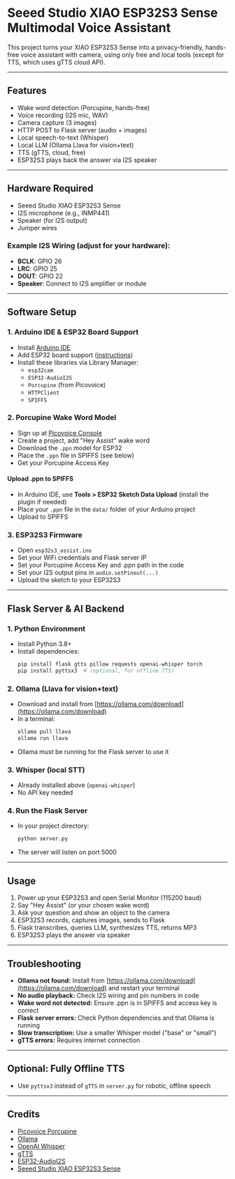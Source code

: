 # Seeed Studio XIAO ESP32S3 Sense Multimodal Voice Assistant

This project turns your XIAO ESP32S3 Sense into a privacy-friendly, hands-free voice assistant with camera, using only free and local tools (except for TTS, which uses gTTS cloud API).

---

## Features
- Wake word detection (Porcupine, hands-free)
- Voice recording (I2S mic, WAV)
- Camera capture (3 images)
- HTTP POST to Flask server (audio + images)
- Local speech-to-text (Whisper)
- Local LLM (Ollama Llava for vision+text)
- TTS (gTTS, cloud, free)
- ESP32S3 plays back the answer via I2S speaker

---

## Hardware Required
- Seeed Studio XIAO ESP32S3 Sense
- I2S microphone (e.g., INMP441)
- Speaker (for I2S output)
- Jumper wires

### Example I2S Wiring (adjust for your hardware):
- **BCLK**: GPIO 26
- **LRC**: GPIO 25
- **DOUT**: GPIO 22
- **Speaker**: Connect to I2S amplifier or module

---

## Software Setup

### 1. Arduino IDE & ESP32 Board Support
- Install [Arduino IDE](https://www.arduino.cc/en/software)
- Add ESP32 board support ([instructions](https://docs.espressif.com/projects/arduino-esp32/en/latest/installing.html))
- Install these libraries via Library Manager:
  - `esp32cam`
  - `ESP32-AudioI2S`
  - `Porcupine` (from Picovoice)
  - `HTTPClient`
  - `SPIFFS`

### 2. Porcupine Wake Word Model
- Sign up at [Picovoice Console](https://console.picovoice.ai/)
- Create a project, add "Hey Assist" wake word
- Download the `.ppn` model for ESP32
- Place the `.ppn` file in SPIFFS (see below)
- Get your Porcupine Access Key

#### Upload .ppn to SPIFFS
- In Arduino IDE, use **Tools > ESP32 Sketch Data Upload** (install the plugin if needed)
- Place your `.ppn` file in the `data/` folder of your Arduino project
- Upload to SPIFFS

### 3. ESP32S3 Firmware
- Open `esp32s3_assist.ino`
- Set your WiFi credentials and Flask server IP
- Set your Porcupine Access Key and .ppn path in the code
- Set your I2S output pins in `audio.setPinout(...)`
- Upload the sketch to your ESP32S3

---

## Flask Server & AI Backend

### 1. Python Environment
- Install Python 3.8+
- Install dependencies:
  ```sh
  pip install flask gtts pillow requests openai-whisper torch
  pip install pyttsx3  # (optional, for offline TTS)
  ```

### 2. Ollama (Llava for vision+text)
- Download and install from [https://ollama.com/download](https://ollama.com/download)
- In a terminal:
  ```sh
  ollama pull llava
  ollama run llava
  ```
- Ollama must be running for the Flask server to use it

### 3. Whisper (local STT)
- Already installed above (`openai-whisper`)
- No API key needed

### 4. Run the Flask Server
- In your project directory:
  ```sh
  python server.py
  ```
- The server will listen on port 5000

---

## Usage
1. Power up your ESP32S3 and open Serial Monitor (115200 baud)
2. Say "Hey Assist" (or your chosen wake word)
3. Ask your question and show an object to the camera
4. ESP32S3 records, captures images, sends to Flask
5. Flask transcribes, queries LLM, synthesizes TTS, returns MP3
6. ESP32S3 plays the answer via speaker

---

## Troubleshooting
- **Ollama not found:** Install from [https://ollama.com/download](https://ollama.com/download) and restart your terminal
- **No audio playback:** Check I2S wiring and pin numbers in code
- **Wake word not detected:** Ensure .ppn is in SPIFFS and access key is correct
- **Flask server errors:** Check Python dependencies and that Ollama is running
- **Slow transcription:** Use a smaller Whisper model ("base" or "small")
- **gTTS errors:** Requires internet connection

---

## Optional: Fully Offline TTS
- Use `pyttsx3` instead of `gTTS` in `server.py` for robotic, offline speech

---

## Credits
- [Picovoice Porcupine](https://github.com/Picovoice/porcupine)
- [Ollama](https://ollama.com/)
- [OpenAI Whisper](https://github.com/openai/whisper)
- [gTTS](https://pypi.org/project/gTTS/)
- [ESP32-AudioI2S](https://github.com/schreibfaul1/ESP32-audioI2S)
- [Seeed Studio XIAO ESP32S3 Sense](https://wiki.seeedstudio.com/XIAO_ESP32S3_Sense/) 
